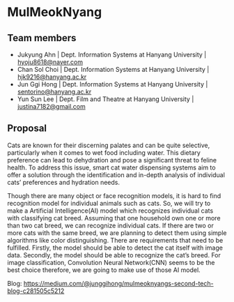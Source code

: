 # MulMeokNyang

## Team members

- Jukyung Ahn | Dept. Information Systems at Hanyang University | <hyoju8618@naver.com>
- Chan Sol Choi | Dept. Information Systems at Hanyang University | <hjk9216@hanyang.ac.kr>
- Jun Ggi Hong | Dept. Information Systems at Hanyang University | <sentorino@hanyang.ac.kr>
- Yun Sun Lee | Dept. Film and Theatre at Hanyang University | <justina7182@gmail.com>

## Proposal

Cats are known for their discerning palates and can be quite selective, particularly when it comes to wet food including water. This dietary preference can lead to dehydration and pose a significant threat to feline health. To address this issue, smart cat water dispensing systems aim to offer a solution through the identification and in-depth analysis of individual cats’ preferences and hydration needs.

Though there are many object or face recognition models, it is hard to find recognition model for individual animals such as cats. So, we will try to make a Artificial Intelligence(AI) model which recognizes individual cats with classifying cat breed. Assuming that one household own one or more than two cat breed, we can recognize individual cats. If there are two or more cats with the same breed, we are planning to detect them using simple algorithms like color distinguishing. There are requirements that need to be fulfilled. Firstly, the model should be able to detect the cat itself with image data. Secondly, the model should be able to recognize the cat’s breed. For image classification, Convolution Neural Network(CNN) seems to be the best choice therefore, we are going to make use of those AI model.

Blog: <https://medium.com/@junggihong/mulmeoknyangs-second-tech-blog-c281505c5212>
